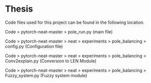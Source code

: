 # Thesis

Code files used for this project can be found in the following location.


Code > pytorch-neat-master > pole_run.py (main file)

Code > pytorch-neat-master > neat > experiments > pole_balancing > config.py (Configuration file)

Code > pytorch-neat-master > neat > experiments > pole_balancing > Conv2explain.py (Conversion to LEN Module)

Code > pytorch-neat-master > neat > experiments > pole_balancing > Fuzzy_system.py (Fuzzy system module)
